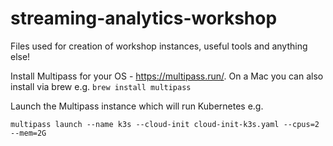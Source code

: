 # streaming-analytics-workshop
Files used for creation of workshop instances, useful tools and anything else!

Install Multipass for your OS - https://multipass.run/. On a Mac you can also install via brew e.g. `brew install multipass`

Launch the Multipass instance which will run Kubernetes e.g.

```multipass launch --name k3s --cloud-init cloud-init-k3s.yaml --cpus=2 --mem=2G```
